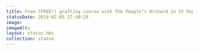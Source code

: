 ```yaml
---
title: Free (FREE!) grafting course with The People’s Orchard in St Dogmaels, Friday 9th February 10am–4pm
statusDate: 2018-02-05 17:50:29
image: 
imageAlt: 
layout: status.hbs
collection: status
---
```

